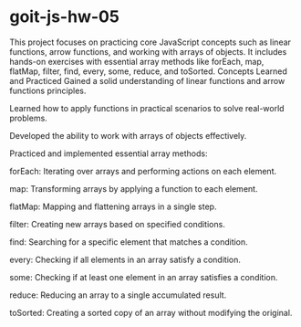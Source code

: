# goit-js-hw-05
This project focuses on practicing core JavaScript concepts such as linear functions, arrow functions, and working with arrays of objects. It includes hands-on exercises with essential array methods like forEach, map, flatMap, filter, find, every, some, reduce, and toSorted.
Concepts Learned and Practiced
Gained a solid understanding of linear functions and arrow functions principles.

Learned how to apply functions in practical scenarios to solve real-world problems.

Developed the ability to work with arrays of objects effectively.

Practiced and implemented essential array methods:

forEach: Iterating over arrays and performing actions on each element.

map: Transforming arrays by applying a function to each element.

flatMap: Mapping and flattening arrays in a single step.

filter: Creating new arrays based on specified conditions.

find: Searching for a specific element that matches a condition.

every: Checking if all elements in an array satisfy a condition.

some: Checking if at least one element in an array satisfies a condition.

reduce: Reducing an array to a single accumulated result.

toSorted: Creating a sorted copy of an array without modifying the original.
